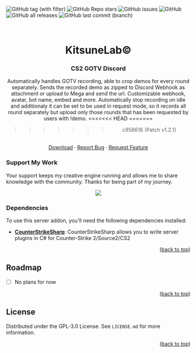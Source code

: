 <a name="readme-top"></a>

![GitHub tag (with filter)](https://img.shields.io/github/v/tag/K4ryuu/CS2-GOTV-Discord?style=for-the-badge&label=Version)
![GitHub Repo stars](https://img.shields.io/github/stars/K4ryuu/CS2-GOTV-Discord?style=for-the-badge)
![GitHub issues](https://img.shields.io/github/issues/K4ryuu/CS2-GOTV-Discord?style=for-the-badge)
![GitHub](https://img.shields.io/github/license/K4ryuu/CS2-GOTV-Discord?style=for-the-badge)
![GitHub all releases](https://img.shields.io/github/downloads/K4ryuu/CS2-GOTV-Discord/total?style=for-the-badge)
![GitHub last commit (branch)](https://img.shields.io/github/last-commit/K4ryuu/CS2-GOTV-Discord/dev?style=for-the-badge)

<!-- PROJECT LOGO -->
<br />
<div align="center">
  <h1 align="center">KitsuneLab©</h1>
  <h3 align="center">CS2 GOTV Discord</h3>
  <a align="center">Automatically handles GOTV recording, able to crop demos for every round separately. Sends the recorded demo as zipped to Discord Webhook as attachment or upload to Mega and send the url. Customizable webhook, avatar, bot name, embed and more. Automatically stop recording on idle and additionaly it can be set to be used in request mode, so it records all round separately but upload only those rounds that has been requested by users with !demo.</a>
<<<<<<< HEAD
=======

>>>>>>> c958616 (Patch v1.2.1)
  <p align="center">
    <br />
    <a href="https://github.com/K4ryuu/CS2-GOTV-Discord/releases">Download</a>
    ·
    <a href="https://github.com/K4ryuu/CS2-GOTV-Discord/issues/new?assignees=KitsuneLab-Development&labels=bug&projects=&template=bug_report.md&title=%5BBUG%5D">Report Bug</a>
    ·
    <a href="https://github.com/K4ryuu/CS2-GOTV-Discord/issues/new?assignees=KitsuneLab-Development&labels=enhancement&projects=&template=feature_request.md&title=%5BREQ%5D">Request Feature</a>
  </p>
</div>

### Support My Work

Your support keeps my creative engine running and allows me to share knowledge with the community. Thanks for being part of my journey.

<p align="center">
<a href="https://www.buymeacoffee.com/k4ryuu">
<img src="https://img.buymeacoffee.com/button-api/?text=Support Me&emoji=☕&slug=k4ryuu&button_colour=FF5F5F&font_colour=ffffff&font_family=Inter&outline_colour=000000&coffee_colour=FFDD00" />
</a>
</p>

<!-- ABOUT THE PROJECT -->

### Dependencies

To use this server addon, you'll need the following dependencies installed:

- [**CounterStrikeSharp**](https://github.com/roflmuffin/CounterStrikeSharp/releases): CounterStrikeSharp allows you to write server plugins in C# for Counter-Strike 2/Source2/CS2

<p align="right">(<a href="#readme-top">back to top</a>)</p>

<!-- ROADMAP -->

## Roadmap

- [ ] No plans for now

<p align="right">(<a href="#readme-top">back to top</a>)</p>

<!-- LICENSE -->

## License

Distributed under the GPL-3.0 License. See `LICENSE.md` for more information.

<p align="right">(<a href="#readme-top">back to top</a>)</p>
